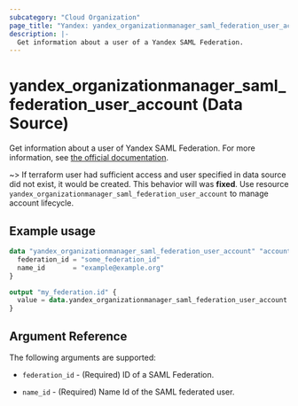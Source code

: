 ```yaml
---
subcategory: "Cloud Organization"
page_title: "Yandex: yandex_organizationmanager_saml_federation_user_account"
description: |-
  Get information about a user of a Yandex SAML Federation.
---
```


# yandex_organizationmanager_saml_federation_user_account (Data Source)

Get information about a user of Yandex SAML Federation. For more information, see [the official documentation](https://cloud.yandex.com/docs/organization/operations/federations/integration-common).

~> If terraform user had sufficient access and user specified in data source did not exist, it would be created. This behavior will was **fixed**. Use resource `yandex_organizationmanager_saml_federation_user_account` to manage account lifecycle.

## Example usage

```terraform
data "yandex_organizationmanager_saml_federation_user_account" "account" {
  federation_id = "some_federation_id"
  name_id       = "example@example.org"
}

output "my_federation.id" {
  value = data.yandex_organizationmanager_saml_federation_user_account.account.id
}
```

## Argument Reference

The following arguments are supported:

* `federation_id` - (Required) ID of a SAML Federation.

* `name_id` - (Required) Name Id of the SAML federated user.
